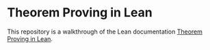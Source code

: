 # Theorem Proving in Lean

This repository is a walkthrough of the Lean documentation
[Theorem Proving in Lean](https://leanprover.github.io/theorem_proving_in_lean/).
